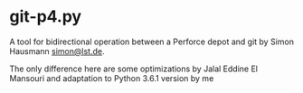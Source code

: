 # git-p4.py
A tool for bidirectional operation between a Perforce depot and git by Simon Hausmann <simon@lst.de>.

The only difference here are some optimizations by Jalal Eddine El Mansouri and adaptation to Python 3.6.1 version by me
